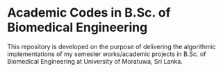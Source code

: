# Academic Codes in B.Sc. of Biomedical Engineering
This repository is developed on the purpose of delivering the algorithmic implementations of my semester works/academic projects in B.Sc. of Biomedical Engineering at University of Moratuwa, Sri Lanka.
